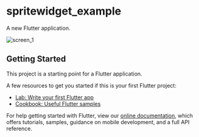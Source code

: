 # spritewidget_example

A new Flutter application.

![screen_1](https://user-images.githubusercontent.com/75631138/116731604-df7d2f80-aa24-11eb-8040-b642dae97faf.png)



## Getting Started

This project is a starting point for a Flutter application.

A few resources to get you started if this is your first Flutter project:

- [Lab: Write your first Flutter app](https://flutter.dev/docs/get-started/codelab)
- [Cookbook: Useful Flutter samples](https://flutter.dev/docs/cookbook)

For help getting started with Flutter, view our
[online documentation](https://flutter.dev/docs), which offers tutorials,
samples, guidance on mobile development, and a full API reference.
